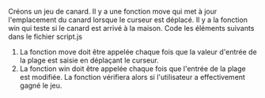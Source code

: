 Créons un jeu de canard. Il y a une fonction move qui met à jour l'emplacement du canard lorsque le curseur est déplacé. Il y a la fonction win qui teste si le canard est arrivé à la maison. Code les éléments suivants dans le fichier script.js

1. La fonction move doit être appelée chaque fois que la valeur d'entrée de la plage est saisie en déplaçant le curseur.
2. La fonction win doit être appelée chaque fois que l'entrée de la plage est modifiée. La fonction vérifiera alors si l'utilisateur a effectivement gagné le jeu.

